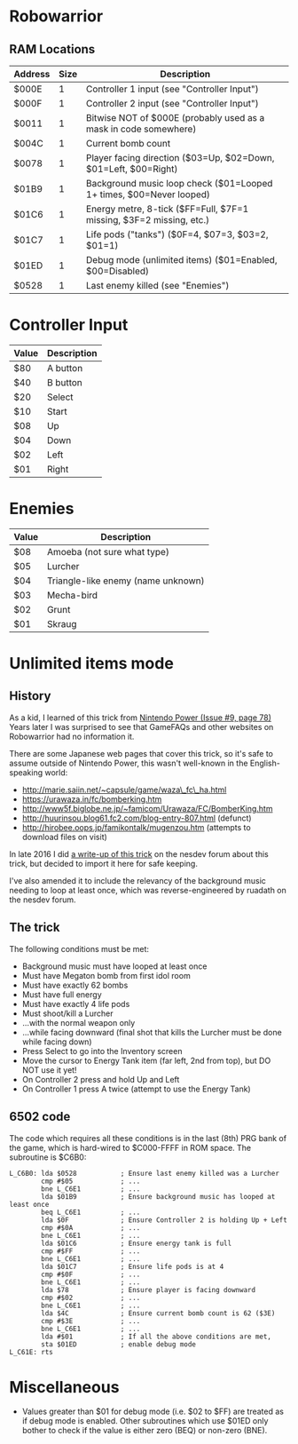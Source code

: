 # Robowarrior

## RAM Locations

| Address | Size | Description                                                         |
| ------- | ---- | ------------------------------------------------------------------- |
| $000E   | 1    | Controller 1 input (see "Controller Input")                         |
| $000F   | 1    | Controller 2 input (see "Controller Input")                         |
| $0011   | 1    | Bitwise NOT of $000E (probably used as a mask in code somewhere)    |
| $004C   | 1    | Current bomb count                                                  |
| $0078   | 1    | Player facing direction ($03=Up, $02=Down, $01=Left, $00=Right)     |
| $01B9   | 1    | Background music loop check ($01=Looped 1+ times, $00=Never looped) |
| $01C6   | 1    | Energy metre, 8-tick ($FF=Full, $7F=1 missing, $3F=2 missing, etc.) |
| $01C7   | 1    | Life pods ("tanks") ($0F=4, $07=3, $03=2, $01=1)                    |
| $01ED   | 1    | Debug mode (unlimited items) ($01=Enabled, $00=Disabled)            |
| $0528   | 1    | Last enemy killed (see "Enemies")      

# Controller Input

| Value | Description |
| ----- | ----------- |
| $80   | A button    |
| $40   | B button    |
| $20   | Select      |
| $10   | Start       |
| $08   | Up          |
| $04   | Down        |
| $02   | Left        |
| $01   | Right       |

# Enemies

| Value | Description                        |
| ----- | ---------------------------------- |
| $08   | Amoeba (not sure what type)        |
| $05   | Lurcher                            |
| $04   | Triangle-like enemy (name unknown) |
| $03   | Mecha-bird                         |
| $02   | Grunt                              |
| $01   | Skraug                             |

# Unlimited items mode

## History

As a kid, I learned of this trick from
[Nintendo Power (Issue #9, page 78)](https://archive.org/details/Nintendo_Power_Issue001-Issue127/Nintendo%20Power%20Issue%20009%20November-December%201989)
Years later I was surprised to see that GameFAQs and other websites on
Robowarrior had no information it.

There are some Japanese web pages that cover this trick, so it's safe to
assume outside of Nintendo Power, this wasn't well-known in the
English-speaking world:

* http://marie.saiin.net/~capsule/game/waza\_fc\_ha.html
* https://urawaza.in/fc/bomberking.htm
* http://www5f.biglobe.ne.jp/~famicom/Urawaza/FC/BomberKing.htm
* http://huurinsou.blog61.fc2.com/blog-entry-807.html (defunct)
* http://hirobee.oops.jp/famikontalk/mugenzou.htm (attempts to download files on visit)

In late 2016 I did
[a write-up of this trick](https://forums.nesdev.org/viewtopic.php?t=14846)
on the nesdev forum about this trick, but decided to import it here for
safe keeping.

I've also amended it to include the relevancy of the background music
needing to loop at least once, which was reverse-engineered by ruadath on
the nesdev forum.

## The trick 

The following conditions must be met:

- Background music must have looped at least once
- Must have Megaton bomb from first idol room
- Must have exactly 62 bombs
- Must have full energy
- Must have exactly 4 life pods
- Must shoot/kill a Lurcher
- ...with the normal weapon only
- ...while facing downward (final shot that kills the Lurcher must be done while facing down)
- Press Select to go into the Inventory screen
- Move the cursor to Energy Tank item (far left, 2nd from top), but DO NOT use it yet!
- On Controller 2 press and hold Up and Left
- On Controller 1 press A twice (attempt to use the Energy Tank)

## 6502 code

The code which requires all these conditions is in the last (8th) PRG bank of the
game, which is hard-wired to $C000-FFFF in ROM space.  The subroutine is $C6B0:

```
L_C6B0: lda $0528           ; Ensure last enemy killed was a Lurcher
        cmp #$05            ; ...
        bne L_C6E1          ; ...
        lda $01B9           ; Ensure background music has looped at least once
        beq L_C6E1          ; ...
        lda $0F             ; Ensure Controller 2 is holding Up + Left
        cmp #$0A            ; ...
        bne L_C6E1          ; ...
        lda $01C6           ; Ensure energy tank is full
        cmp #$FF            ; ...
        bne L_C6E1          ; ...
        lda $01C7           ; Ensure life pods is at 4
        cmp #$0F            ; ...
        bne L_C6E1          ; ...
        lda $78             ; Ensure player is facing downward
        cmp #$02            ; ...
        bne L_C6E1          ; ...
        lda $4C             ; Ensure current bomb count is 62 ($3E)
        cmp #$3E            ; ...
        bne L_C6E1          ; ...
        lda #$01            ; If all the above conditions are met,
        sta $01ED           ; enable debug mode
L_C61E: rts
```

# Miscellaneous

* Values greater than $01 for debug mode (i.e. $02 to $FF) are treated as if
debug mode is enabled.  Other subroutines which use $01ED only bother to check
if the value is either zero (BEQ) or non-zero (BNE).

